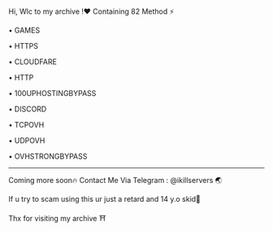 Hi, Wlc to my archive !❤
Containing 82 Method ⚡

• GAMES

• HTTPS

• CLOUDFARE

• HTTP

• 100UPHOSTINGBYPASS

• DISCORD

• TCPOVH

• UDPOVH

• OVHSTRONGBYPASS

---------------------------

Coming more soon🔥
Contact Me Via Telegram : @ikillservers 🌏

If u try to scam using this ur just a retard and 14 y.o skid🌟

Thx for visiting my archive ⛩
